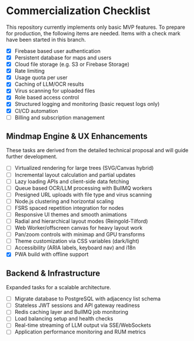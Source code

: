 # Commercialization Checklist

This repository currently implements only basic MVP features. To prepare for production, the following items are needed. Items with a check mark have been started in this branch.

- [x] Firebase based user authentication
- [x] Persistent database for maps and users
- [x] Cloud file storage (e.g. S3 or Firebase Storage)
- [x] Rate limiting
- [x] Usage quota per user
- [x] Caching of LLM/OCR results
- [x] Virus scanning for uploaded files
- [x] Role based access control
- [x] Structured logging and monitoring (basic request logs only)
- [x] CI/CD automation
- [ ] Billing and subscription management

## Mindmap Engine & UX Enhancements
These tasks are derived from the detailed technical proposal and will guide further development.

- [ ] Virtualized rendering for large trees (SVG/Canvas hybrid)
- [ ] Incremental layout calculation and partial updates
- [ ] Lazy loading APIs and client-side data fetching
- [ ] Queue based OCR/LLM processing with BullMQ workers
- [ ] Presigned URL uploads with file type and virus scanning
- [ ] Node.js clustering and horizontal scaling
- [ ] FSRS spaced repetition integration for nodes
- [ ] Responsive UI themes and smooth animations
- [ ] Radial and hierarchical layout modes (Reingold-Tilford)
- [ ] Web Worker/offscreen canvas for heavy layout work
- [ ] Pan/zoom controls with minimap and GPU transforms
- [ ] Theme customization via CSS variables (dark/light)
- [ ] Accessibility (ARIA labels, keyboard nav) and i18n
- [x] PWA build with offline support

## Backend & Infrastructure
Expanded tasks for a scalable architecture.

- [ ] Migrate database to PostgreSQL with adjacency list schema
- [ ] Stateless JWT sessions and API gateway readiness
- [ ] Redis caching layer and BullMQ job monitoring
- [ ] Load balancing setup and health checks
- [ ] Real-time streaming of LLM output via SSE/WebSockets
- [ ] Application performance monitoring and RUM metrics
